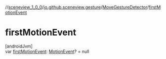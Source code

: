 //[sceneview_1_0_0](../../../index.md)/[io.github.sceneview.gesture](../index.md)/[MoveGestureDetector](index.md)/[firstMotionEvent](first-motion-event.md)

# firstMotionEvent

[androidJvm]\
var [firstMotionEvent](first-motion-event.md): [MotionEvent](https://developer.android.com/reference/kotlin/android/view/MotionEvent.html)? = null
